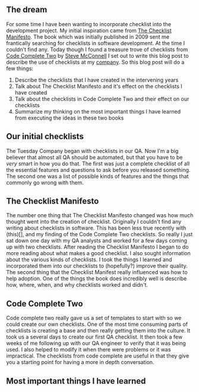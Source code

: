 ## The dream
For some time I have been wanting to incorporate checklist into the development project.
My initial inspiration came from [The Checklist Manifesto](http://atulgawande.com/book/the-checklist-manifesto/).
The book which was initially published in 2009 sent me frantically searching for checklists in software development.
At the time I couldn't find any.
Today though I found a treasure trove of checklists from [Code Complete Two](https://www.amazon.com/Code-Complete-Practical-Handbook-Construction/dp/0735619670) by [Steve McConnell](https://stevemcconnell.com/books/)
I set out to write this blog post to describe the use of checklists at my [company]().
So this blog post will do a few things:
1. Describe the checklists that I have created in the intervening years
1. Talk about The Checklist Manifesto and it's effect on the checklists I have created
1. Talk about the checklists in Code Complete Two and their effect on our checklists
1. Summarize my thinking on the most important things I have learned from executing the ideas in these two books 

## Our initial checklists

The Tuesday Company began with checklists in our QA.
Now I'm a big believer that almost all QA should be automated, but that you have to be *very* smart in how you do that.
The first was just a complete checklist of all the essential features and questions to ask before you released something.
The second one was a list of possible kinds of features and the things that commonly go wrong with them.


## The Checklist Manifesto

The number one thing that The Checklist Manifesto changed was how much thought went into the creation of checklist.
Originally I couldn't find any writing about checklists in software.
This has been less true recently with (this)[], and my finding of the Code Complete Two checklists.
So really I just sat down one day with my QA analysts and worked for a few days coming up with two checklists.
After reading the Checklist Manifesto I began to do more reading about what makes a good checklist.
I also sought information about the various kinds of checklists.
I took the things I learned and incorporated them into our checklists to (hopefully?) improve their quality.
The second thing that the Checklist Manifest really influenced was how to help adoption.
One of the things the book does incredibly well is describe how, where, when, and why checklists worked and didn't.


## Code Complete Two
Code complete two really gave us a set of templates to start with so we could create our own checklists.
One of the most time consuming parts of checklists is creating a base and then really getting them into the culture.
It took us a several days to create our first QA checklist.
It then took a few weeks of me following up with our QA engineer to verify that it was being used.
I also helped to modify it when there were problems or it was impractical.
The checklists from code complete are useful in that they give you a starting point for having a more in depth conversation.



## Most important things I have learned